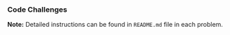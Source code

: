 ### Code Challenges

**Note:**
Detailed instructions can be found in `README.md` file in each problem.
